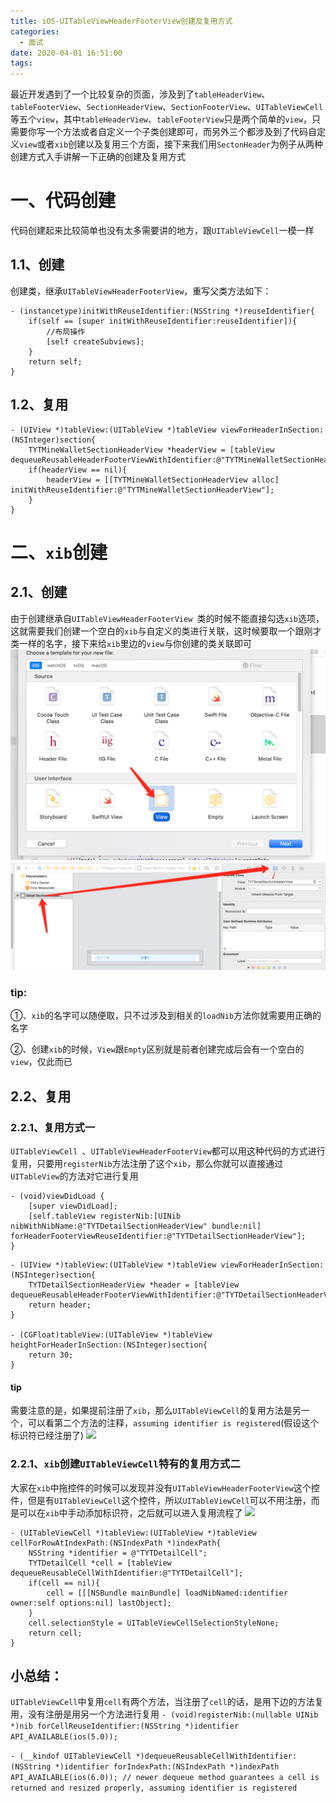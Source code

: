 ```yaml
---
title: iOS-UITableViewHeaderFooterView创建及复用方式
categories:
  - 面试
date: 2020-04-01 16:51:00
tags:
---
```


最近开发遇到了一个比较复杂的页面，涉及到了```tableHeaderView```、```tableFooterView```、```SectionHeaderView```、```SectionFooterView```、```UITableViewCell```等五个```view```，其中```tableHeaderView```、```tableFooterView```只是两个简单的```view```，只需要你写一个方法或者自定义一个子类创建即可，而另外三个都涉及到了代码自定义```view```或者```xib```创建以及复用三个方面，接下来我们用```SectonHeader```为例子从两种创建方式入手讲解一下正确的创建及复用方式


# 一、代码创建
代码创建起来比较简单也没有太多需要讲的地方，跟```UITableViewCell```一模一样
## 1.1、创建
创建类，继承```UITableViewHeaderFooterView```，重写父类方法如下：

```
- (instancetype)initWithReuseIdentifier:(NSString *)reuseIdentifier{
    if(self == [super initWithReuseIdentifier:reuseIdentifier]){
        //布局操作
        [self createSubviews];
    }
    return self;
}
```
## 1.2、复用
```
- (UIView *)tableView:(UITableView *)tableView viewForHeaderInSection:(NSInteger)section{
    TYTMineWalletSectionHeaderView *headerView = [tableView dequeueReusableHeaderFooterViewWithIdentifier:@"TYTMineWalletSectionHeaderView"];
    if(headerView == nil){
        headerView = [[TYTMineWalletSectionHeaderView alloc] initWithReuseIdentifier:@"TYTMineWalletSectionHeaderView"];
    }
}
```

# 二、```xib```创建

## 2.1、创建
由于创建继承自```UITableViewHeaderFooterView ```类的时候不能直接勾选```xib```选项，这就需要我们创建一个空白的```xib```与自定义的类进行关联，这时候要取一个跟刚才类一样的名字，接下来给```xib```里边的```view```与你创建的类关联即可
<img src="iOS-UITableViewHeaderFooterView创建及复用方式/QQ20200402-165603@2x.png">
<img src="iOS-UITableViewHeaderFooterView创建及复用方式/QQ20200402-170815@2x.png">
### tip:
①、```xib```的名字可以随便取，只不过涉及到相关的```loadNib```方法你就需要用正确的名字

②、创建```xib```的时候，```View```跟```Empty```区别就是前者创建完成后会有一个空白的```view```，仅此而已

## 2.2、复用

### 2.2.1、复用方式一
```UITableViewCell ```、```UITableViewHeaderFooterView```都可以用这种代码的方式进行复用，只要用```registerNib```方法注册了这个```xib```，那么你就可以直接通过```UITableView```的方法对它进行复用

```
- (void)viewDidLoad {
    [super viewDidLoad];
    [self.tableView registerNib:[UINib nibWithNibName:@"TYTDetailSectionHeaderView" bundle:nil] forHeaderFooterViewReuseIdentifier:@"TYTDetailSectionHeaderView"];
}
```

```
- (UIView *)tableView:(UITableView *)tableView viewForHeaderInSection:(NSInteger)section{
    TYTDetailSectionHeaderView *header = [tableView dequeueReusableHeaderFooterViewWithIdentifier:@"TYTDetailSectionHeaderView"];
    return header;
}

- (CGFloat)tableView:(UITableView *)tableView heightForHeaderInSection:(NSInteger)section{
    return 30;
}
```
#### tip
需要注意的是，如果提前注册了```xib```，那么```UITableViewCell```的复用方法是另一个，可以看第二个方法的注释，```assuming identifier is registered```(假设这个标识符已经注册了)
<img src="iOS-UITableViewHeaderFooterView创建及复用方式/QQ20200402-174725@2x.png">

### 2.2.1、```xib```创建```UITableViewCell```特有的复用方式二
大家在```xib```中拖控件的时候可以发现并没有```UITableViewHeaderFooterView```这个控件，但是有```UITableViewCell```这个控件，所以```UITableViewCell```可以不用注册，而是可以在```xib```中手动添加标识符，之后就可以进入复用流程了
<img src="iOS-UITableViewHeaderFooterView创建及复用方式/QQ20200402-175423@2x.png">

```
- (UITableViewCell *)tableView:(UITableView *)tableView cellForRowAtIndexPath:(NSIndexPath *)indexPath{
    NSString *identifier = @"TYTDetailCell";
    TYTDetailCell *cell = [tableView dequeueReusableCellWithIdentifier:@"TYTDetailCell"];
    if(cell == nil){
        cell = [[[NSBundle mainBundle] loadNibNamed:identifier owner:self options:nil] lastObject];
    }
    cell.selectionStyle = UITableViewCellSelectionStyleNone;
    return cell;
}
```

## 小总结：
```UITableViewCell```中复用```cell```有两个方法，当注册了```cell```的话，是用下边的方法复用，没有注册是用另一个方法进行复用
```- (void)registerNib:(nullable UINib *)nib forCellReuseIdentifier:(NSString *)identifier API_AVAILABLE(ios(5.0));```

```- (__kindof UITableViewCell *)dequeueReusableCellWithIdentifier:(NSString *)identifier forIndexPath:(NSIndexPath *)indexPath API_AVAILABLE(ios(6.0)); // newer dequeue method guarantees a cell is returned and resized properly, assuming identifier is registered```